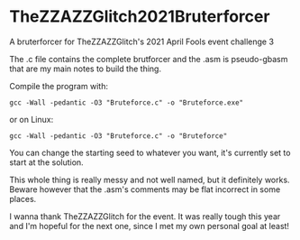 # TheZZAZZGlitch2021Bruterforcer
A bruterforcer for TheZZAZZGlitch's 2021 April Fools event challenge 3

The .c file contains the complete brutforcer and the .asm is pseudo-gbasm that are my main notes to build the thing.

Compile the program with:

```
gcc -Wall -pedantic -O3 "Bruteforce.c" -o "Bruteforce.exe"
```

or on Linux:

```
gcc -Wall -pedantic -O3 "Bruteforce.c" -o "Bruteforce"
```

You can change the starting seed to whatever you want, it's currently set to start at the solution.

This whole thing is really messy and not well named, but it definitely works. Beware however that the .asm's comments may be flat incorrect in some places.

I wanna thank TheZZAZZGlitch for the event. It was really tough this year and I'm hopeful for the next one, since I met my own personal goal at least!
